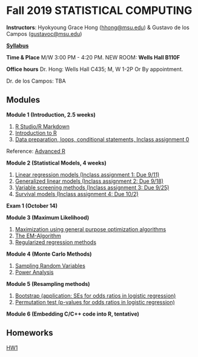 # Fall 2019 STATISTICAL COMPUTING

**Instructors**: Hyokyoung Grace Hong (hhong@msu.edu) & Gustavo de los Campos (gustavoc@msu.edu)

**[Syllabus](https://app.box.com/s/4l7zea2zvqa1kq3137tujqdx0opiif1z)**

**Time & Place** M/W 	3:00 PM - 4:20 PM. NEW ROOM: **Wells Hall B110F**

**Office hours** Dr. Hong: Wells Hall C435; M, W 1-2P Or By appointment.

Dr. de los Campos: TBA

## Modules


**Module 1 (Introduction, 2.5 weeks)**

  1. [R Studio/R Markdown](https://github.com/younghhk/STAT_COMP/blob/master/Rmarkdown.md)
  2. [Introduction to R](https://github.com/younghhk/STAT_COMP/blob/master/RIntro.md)
  3. [Data preparation, loops, conditional statements, Inclass assignment 0](https://github.com/younghhk/STAT_COMP/blob/master/DESCRIPTIVE_STATS.md) 
 
 
 
Reference: [Advanced R](https://adv-r.hadley.nz/index.html)

**Module 2 (Statistical Models, 4 weeks)**

  1. [Linear regression models (Inclass assignment 1: Due 9/11)](https://github.com/younghhk/STAT_COMP/blob/master/LM.md)
  2. [Generalized linear models (Inclass assignment 2: Due 9/18)](https://github.com/younghhk/STAT_COMP/blob/master/GLM.md)
  3. [Variable screening methods (Inclass assignment 3: Due 9/25)](https://github.com/younghhk/STAT_COMP/blob/master/VS.md) 
  4. [Survival models (Inclass assignment 4: Due 10/2)](https://github.com/younghhk/STAT_COMP/blob/master/SURVREG.md) 

**Exam 1 (October 14)**


**Module 3 (Maximum Likelihood)**

  1. [Maximization using general purpose optimization algorithms](https://github.com/gdlc/STAT_COMP/blob/master/OPTIM.md)
  2. [The EM-Algorithm](https://github.com/gdlc/STAT_COMP/blob/master/EM.md)
  3. [Regularized regression methods](https://github.com/younghhk/STAT_COMP/blob/master/PENREG.md)
  
**Module 4 (Monte Carlo Methods)**

  1. [Sampling Random Variables](https://github.com/gdlc/STAT_COMP/blob/master/SAMPLING.md)
  2. [Power Analysis](https://github.com/gdlc/STAT_COMP/blob/master/POWER.md)

**Module 5 (Resampling methods)**

  1.	[Bootstrap (application: SEs for odds ratios in logistic regression)](https://github.com/gdlc/STAT_COMP/blob/master/BOOTSTRAP.md)
  2.	[Permutation test (p-values for odds ratios in logistic regression)](https://github.com/gdlc/STAT_COMP/blob/master/PERMUTATIONS.md)
  
 **Module 6 (Embedding C/C++ code into R, tentative)**

## Homeworks


[HW1](https://younghhk.github.io/STAT_COMP/HW1.html#1)



